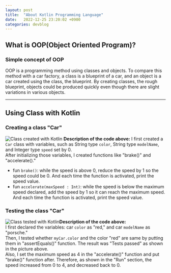 ```yaml
---
layout: post
title:  "About Kotlin Programming Language"
date:   2022-12-25 23:20:02 +0900
categories: devblog
---
```


## What is OOP(Object Oriented Program)?

### Simple concept of OOP

OOP is a programming method using classes and objects. To compare this method with a car factory, a class is a blueprint of a car, and an object is a car created using the class, the blueprint. By creating classes, the rough blueprint, objects could be produced quickly even though there are slight variations in various objects.

---

## Using Class with Kotlin

### Creating a class "Car"

![Class created with Kotlin](https://upload.wikimedia.org/wikipedia/commons/e/e8/Class_made_with_Kotlin.png)
**Description of the code above:**
I first created a `Car` class with variables, such as String type `color`, String type `modelName`, and Integer type `speed` set by 0.  
After initializing those variables, I created functions like "brake()" and "accelerate()."  

- fun `brake()`: while the speed is above 0, reduce the speed by 1 so the speed could be 0. And each time the function is activated, print the speed value.
- fun `accelerate(maxSpeed : Int)`: while the speed is below the maximum speed declared, add the speed by 1 so it can reach the maximum speed. And each time the function is activated, print the speed value.  

### Testing the class "Car"

![Class tested with Kotlin](https://upload.wikimedia.org/wikipedia/commons/2/20/Class_test_with_Kotlin.png)**Description of the code above:**  
I first declared the variables: car `color` as "red," and car `modelName` as "porsche."  
Then, I tested whether `myCar.color` and the color "red" are same by putting them in "assertEquals()" function. The result was "Tests passed" as shown in the picture above.  
Also, I set the maximum speed as 4 in the "accelerate()" function and put "brake()" function after. Therefore, as shown in the "Run" section, the speed increased from 0 to 4, and decreased back to 0.
